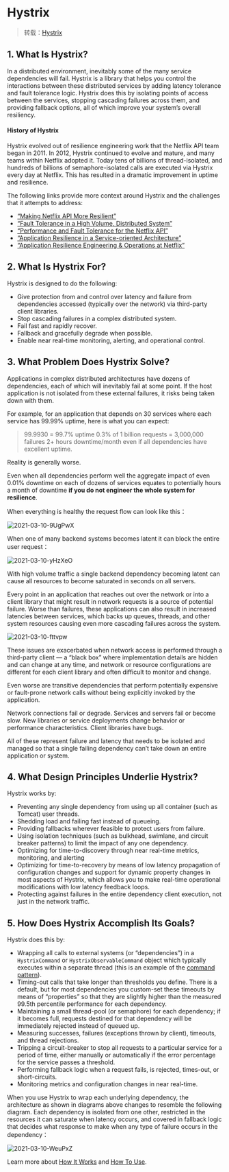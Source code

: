 # Hystrix

> 转载：[Hystrix](https://github.com/Netflix/Hystrix)

## 1. What Is Hystrix?

In a distributed environment, inevitably some of the many service dependencies will fail. Hystrix is a library that helps you control the interactions between these distributed services by adding latency tolerance and fault tolerance logic. Hystrix does this by isolating points of access between the services, stopping cascading failures across them, and providing fallback options, all of which improve your system’s overall resiliency.

#### History of Hystrix

Hystrix evolved out of resilience engineering work that the Netflix API team began in 2011. In 2012, Hystrix continued to evolve and mature, and many teams within Netflix adopted it. Today tens of billions of thread-isolated, and hundreds of billions of semaphore-isolated calls are executed via Hystrix every day at Netflix. This has resulted in a dramatic improvement in uptime and resilience.

The following links provide more context around Hystrix and the challenges that it attempts to address:

- [“Making Netflix API More Resilient”](http://techblog.netflix.com/2011/12/making-netflix-api-more-resilient.html)
- [“Fault Tolerance in a High Volume, Distributed System”](http://techblog.netflix.com/2012/02/fault-tolerance-in-high-volume.html)
- [“Performance and Fault Tolerance for the Netflix API”](https://speakerdeck.com/benjchristensen/performance-and-fault-tolerance-for-the-netflix-api-august-2012)
- [“Application Resilience in a Service-oriented Architecture”](http://programming.oreilly.com/2013/06/application-resilience-in-a-service-oriented-architecture.html)
- [“Application Resilience Engineering & Operations at Netflix”](https://speakerdeck.com/benjchristensen/application-resilience-engineering-and-operations-at-netflix)

## 2. What Is Hystrix For?

Hystrix is designed to do the following:

- Give protection from and control over latency and failure from dependencies accessed (typically over the network) via third-party client libraries.
- Stop cascading failures in a complex distributed system.
- Fail fast and rapidly recover.
- Fallback and gracefully degrade when possible.
- Enable near real-time monitoring, alerting, and operational control.

## 3. What Problem Does Hystrix Solve?

Applications in complex distributed architectures have dozens of dependencies, each of which will inevitably fail at some point. If the host application is not isolated from these external failures, it risks being taken down with them.

For example, for an application that depends on 30 services where each service has 99.99% uptime, here is what you can expect:

> 99.9930 = 99.7% uptime
> 0.3% of 1 billion requests = 3,000,000 failures
> 2+ hours downtime/month even if all dependencies have excellent uptime.

Reality is generally worse.

Even when all dependencies perform well the aggregate impact of even 0.01% downtime on each of dozens of services equates to potentially hours a month of downtime **if you do not engineer the whole system for resilience**.

When everything is healthy the request flow can look like this：

![2021-03-10-9UgPwX](https://image.ldbmcs.com/2021-03-10-9UgPwX.jpg)

When one of many backend systems becomes latent it can block the entire user request：

![2021-03-10-yHzXeO](https://image.ldbmcs.com/2021-03-10-yHzXeO.jpg)

With high volume traffic a single backend dependency becoming latent can cause all resources to become saturated in seconds on all servers.

Every point in an application that reaches out over the network or into a client library that might result in network requests is a source of potential failure. Worse than failures, these applications can also result in increased latencies between services, which backs up queues, threads, and other system resources causing even more cascading failures across the system.

![2021-03-10-fttvpw](https://image.ldbmcs.com/2021-03-10-fttvpw.jpg)

These issues are exacerbated when network access is performed through a third-party client — a “black box” where implementation details are hidden and can change at any time, and network or resource configurations are different for each client library and often difficult to monitor and change.

Even worse are transitive dependencies that perform potentially expensive or fault-prone network calls without being explicitly invoked by the application.

Network connections fail or degrade. Services and servers fail or become slow. New libraries or service deployments change behavior or performance characteristics. Client libraries have bugs.

All of these represent failure and latency that needs to be isolated and managed so that a single failing dependency can’t take down an entire application or system.

## 4. What Design Principles Underlie Hystrix?

Hystrix works by:

- Preventing any single dependency from using up all container (such as Tomcat) user threads.
- Shedding load and failing fast instead of queueing.
- Providing fallbacks wherever feasible to protect users from failure.
- Using isolation techniques (such as bulkhead, swimlane, and circuit breaker patterns) to limit the impact of any one dependency.
- Optimizing for time-to-discovery through near real-time metrics, monitoring, and alerting
- Optimizing for time-to-recovery by means of low latency propagation of configuration changes and support for dynamic property changes in most aspects of Hystrix, which allows you to make real-time operational modifications with low latency feedback loops.
- Protecting against failures in the entire dependency client execution, not just in the network traffic.

## 5. How Does Hystrix Accomplish Its Goals?

Hystrix does this by:

- Wrapping all calls to external systems (or “dependencies”) in a `HystrixCommand` or `HystrixObservableCommand` object which typically executes within a separate thread (this is an example of the [command pattern](http://en.wikipedia.org/wiki/Command_pattern)).
- Timing-out calls that take longer than thresholds you define. There is a default, but for most dependencies you custom-set these timeouts by means of “properties” so that they are slightly higher than the measured 99.5th percentile performance for each dependency.
- Maintaining a small thread-pool (or semaphore) for each dependency; if it becomes full, requests destined for that dependency will be immediately rejected instead of queued up.
- Measuring successes, failures (exceptions thrown by client), timeouts, and thread rejections.
- Tripping a circuit-breaker to stop all requests to a particular service for a period of time, either manually or automatically if the error percentage for the service passes a threshold.
- Performing fallback logic when a request fails, is rejected, times-out, or short-circuits.
- Monitoring metrics and configuration changes in near real-time.

When you use Hystrix to wrap each underlying dependency, the architecture as shown in diagrams above changes to resemble the following diagram. Each dependency is isolated from one other, restricted in the resources it can saturate when latency occurs, and covered in fallback logic that decides what response to make when any type of failure occurs in the dependency：

![2021-03-10-WeuPxZ](https://image.ldbmcs.com/2021-03-10-WeuPxZ.jpg)

Learn more about [How It Works](https://github.com/Netflix/Hystrix/wiki/How-it-Works) and [How To Use](https://github.com/Netflix/Hystrix/wiki/How-To-Use).

